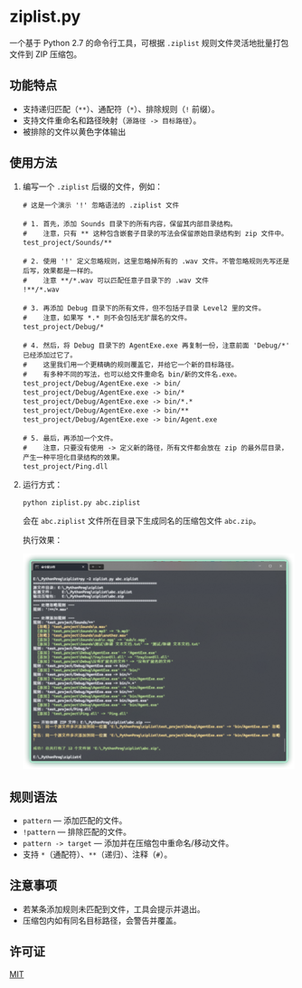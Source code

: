 # ziplist.py

一个基于 Python 2.7 的命令行工具，可根据 `.ziplist` 规则文件灵活地批量打包文件到 ZIP 压缩包。

## 功能特点

- 支持递归匹配（`**`）、通配符（`*`）、排除规则（`!` 前缀）。
- 支持文件重命名和路径映射（`源路径 -> 目标路径`）。
- 被排除的文件以黄色字体输出

## 使用方法

1. 编写一个 `.ziplist` 后缀的文件，例如：

   ```
   # 这是一个演示 '!' 忽略语法的 .ziplist 文件

   # 1. 首先，添加 Sounds 目录下的所有内容，保留其内部目录结构。
   #    注意，只有 ** 这种包含嵌套子目录的写法会保留原始目录结构到 zip 文件中。
   test_project/Sounds/**

   # 2. 使用 '!' 定义忽略规则，这里忽略掉所有的 .wav 文件。不管忽略规则先写还是后写，效果都是一样的。
   #    注意 **/*.wav 可以匹配任意子目录下的 .wav 文件
   !**/*.wav

   # 3. 再添加 Debug 目录下的所有文件，但不包括子目录 Level2 里的文件。
   #    注意，如果写 *.* 则不会包括无扩展名的文件。
   test_project/Debug/*

   # 4. 然后，将 Debug 目录下的 AgentExe.exe 再复制一份，注意前面 'Debug/*' 已经添加过它了。
   #    这里我们用一个更精确的规则覆盖它，并给它一个新的目标路径。
   #    有多种不同的写法，也可以给文件重命名 bin/新的文件名.exe。
   test_project/Debug/AgentExe.exe -> bin/
   test_project/Debug/AgentExe.exe -> bin/*
   test_project/Debug/AgentExe.exe -> bin/*.*
   test_project/Debug/AgentExe.exe -> bin/**
   test_project/Debug/AgentExe.exe -> bin/Agent.exe

   # 5. 最后，再添加一个文件。
   #    注意，只要没有使用 -> 定义新的路径，所有文件都会放在 zip 的最外层目录，产生一种平坦化目录结构的效果。
   test_project/Ping.dll
   ```

2. 运行方式：

   ```
   python ziplist.py abc.ziplist
   ```

   会在 `abc.ziplist` 文件所在目录下生成同名的压缩包文件 `abc.zip`。
   
   执行效果：
   
   ![WindowsResult](.images/WindowsResult.png)

## 规则语法

- `pattern` — 添加匹配的文件。
- `!pattern` — 排除匹配的文件。
- `pattern -> target` — 添加并在压缩包中重命名/移动文件。
- 支持 `*`（通配符）、`**`（递归）、注释（`#`）。

## 注意事项

- 若某条添加规则未匹配到文件，工具会提示并退出。
- 压缩包内如有同名目标路径，会警告并覆盖。

## 许可证

[MIT](LICENSE.txt)
